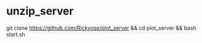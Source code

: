 # unzip_server

git clone https://github.com/Rickyose/plot_server && cd plot_server && bash start.sh

